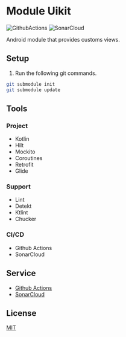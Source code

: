# Module Uikit

![GithubActions](https://github.com/hacybeyker/app-android-uikit/actions/workflows/android_publish.yml/badge.svg?branch=master) ![SonarCloud](https://sonarcloud.io/api/project_badges/measure?project=hacybeyker-app-android-uikit&metric=alert_status)

Android module that provides customs views.

## Setup

1. Run the following git commands.

```bash
git submodule init
git submodule update
```

## Tools

### Project
- Kotlin
- Hilt
- Mockito
- Coroutines
- Retrofit
- Glide

### Support
- Lint
- Detekt
- Ktlint
- Chucker

### CI/CD
- Github Actions
- SonarCloud

## Service
- [Github Actions](https://github.com/Hacybeyker/app-android-uikit/actions)
- [SonarCloud](https://sonarcloud.io/project/overview?id=hacybeyker-app-android-uikit)

## License
[MIT](https://choosealicense.com/licenses/mit/)
